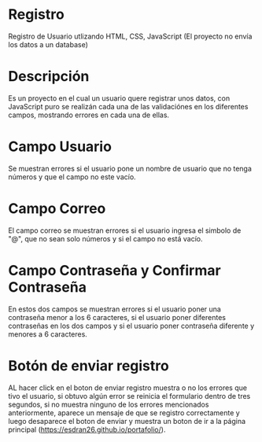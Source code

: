 # Registro
Registro de Usuario utlizando HTML, CSS, JavaScript (El proyecto no envía los datos a un database)

# Descripción

Es un proyecto en el cual un usuario quere registrar unos datos, con JavaScript puro se realizán cada una de las validaciónes en los diferentes campos, mostrando errores en cada una de ellas.

# Campo Usuario
Se muestran errores si el usuario pone un nombre de usuario que no tenga números y que el campo no este vacío.

# Campo Correo
El campo correo se muestran errores si el usuario ingresa el simbolo de "@", que no sean solo números y si el campo no está vacío.

# Campo Contraseña y Confirmar Contraseña
En estos dos campos se muestran errores si el usuario poner una contraseña menor a los 6 caracteres, si el usuario poner diferentes contraseñas en los dos campos y si el usuario poner contraseña diferente y menores a 6 caracteres.

# Botón de enviar registro
AL hacer click en el boton de enviar registro muestra o no los errores que tivo el usuario, si obtuvo algún error se reinicia el formulario dentro de tres segundos, si no muestra ninguno de los errores mencionados anteriormente, aparece un mensaje de que se registro correctamente y luego desaparece el boton de enviar y muestra un boton de ir a la página principal (https://esdran26.github.io/portafolio/).

